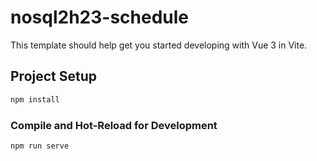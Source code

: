 # nosql2h23-schedule

This template should help get you started developing with Vue 3 in Vite.

## Project Setup

```sh
npm install
```

### Compile and Hot-Reload for Development

```sh
npm run serve
```
